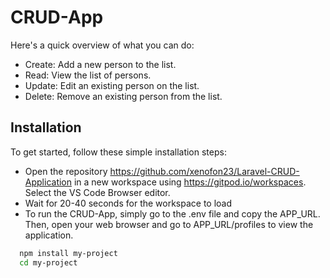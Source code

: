 
# CRUD-App

 Here's a quick overview of what you can do:

  - Create: Add a new person to the list.
  - Read: View the list of persons.
  - Update: Edit an existing person on the list.
  - Delete: Remove an existing person from the list.


## Installation

To get started, follow these simple installation steps:
- Open the repository https://github.com/xenofon23/Laravel-CRUD-Application in a new workspace using https://gitpod.io/workspaces.
   Select the VS Code Browser editor.
- Wait for 20-40 seconds for the workspace to load
- To run the CRUD-App, simply go to the .env file and copy the APP_URL. Then, open your web browser and go to APP_URL/profiles to view the application.
```bash
  npm install my-project
  cd my-project
```
    
